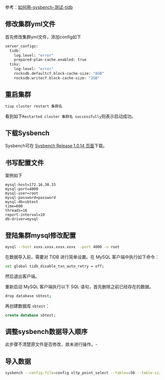 参考：[如何用-sysbench-测试-tidb](https://docs.pingcap.com/zh/tidb/stable/benchmark-tidb-using-sysbench#%E5%A6%82%E4%BD%95%E7%94%A8-sysbench-%E6%B5%8B%E8%AF%95-tidb)

## 修改集群yml文件

首先修改集群yml文件，添加config如下

```bash
server_configs:
  tidb:
    log.level: "error"
    prepared-plan-cache.enabled: true
  tikv:
    log-level: "error"
    rocksdb.defaultcf.block-cache-size: "8GB"
    rocksdb.writecf.block-cache-size: "2GB"
```

## 重启集群

```bash
tiup cluster restart 集群名
```

看到如下`Restarted cluster 集群名 successfully`则表示启动成功。

## 下载Sysbench

Sysbench可在 [Sysbench Release 1.0.14 页面](https://github.com/akopytov/sysbench/releases/tag/1.0.14)下载。

## 书写配置文件

案例如下

```
mysql-host=172.16.30.33
mysql-port=4000
mysql-user=root
mysql-password=password
mysql-db=sbtest
time=600
threads=16
report-interval=10
db-driver=mysql
```

## 登陆集群mysql修改配置

```bash
mysql --host xxxx.xxxx.xxxx.xxxx --port 4000 -u root
```

在数据导入前，需要对 TiDB 进行简单设置。在 MySQL 客户端中执行如下命令：

```bash
set global tidb_disable_txn_auto_retry = off;
```

然后退出客户端。

重新启动 MySQL 客户端执行以下 SQL 语句，首先删除之前已经存在的数据。

```bash
drop database sbtest;
```

再创建数据库 `sbtest`：

```sql
create database sbtest;
```

## 调整sysbench数据导入顺序

此步骤不清楚原文件是否修改，故未进行操作。-

## 导入数据

```bash
sysbench --config-file=config oltp_point_select --tables=50 --table-size=10000000 prepare
```

